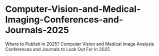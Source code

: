 # Computer-Vision-and-Medical-Imaging-Conferences-and-Journals-2025
Where to Publish in 2025? Computer Vision and Medical Image Analysis Conferences and Journals to Look Out For In 2025
